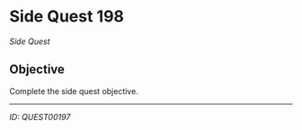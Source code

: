 # Side Quest 198

*Side Quest*

## Objective
Complete the side quest objective.

---
*ID: QUEST00197*